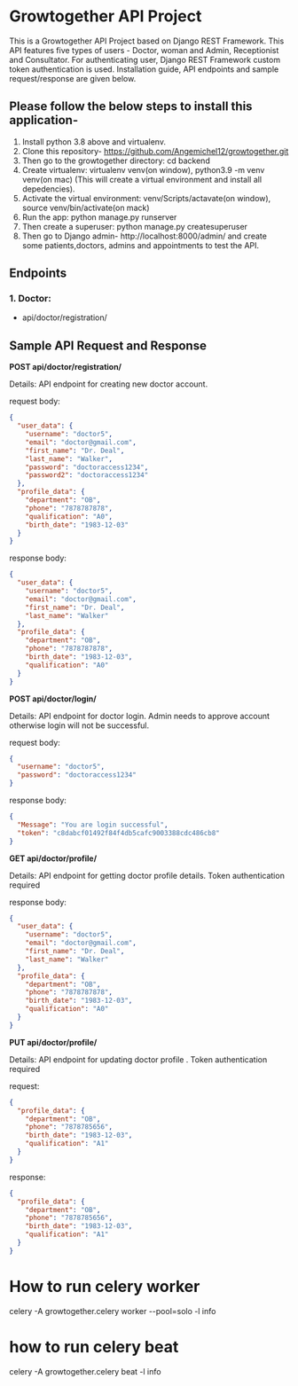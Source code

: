 # Growtogether API Project

This is a Growtogether API Project based on Django REST Framework. This API features five types of users - Doctor, woman and Admin, Receptionist and Consultator.
For authenticating user, Django REST Framework custom token authentication is used. Installation guide, API endpoints and sample request/response are given below.

## Please follow the below steps to install this application-

1. Install python 3.8 above and virtualenv.
2. Clone this repository- https://github.com/Angemichel12/growtogether.git
3. Then go to the growtogether directory: cd backend
4. Create virtualenv: virtualenv venv(on window), python3.9 -m venv venv(on mac) (This will create a virtual environment and install all depedencies).
5. Activate the virtual environment: venv/Scripts/actavate(on window), source venv/bin/activate(on mack)
6. Run the app: python manage.py runserver
7. Then create a superuser: python manage.py createsuperuser
8. Then go to Django admin- http://localhost:8000/admin/ and create some patients,doctors, admins and appointments to test the API.

## Endpoints

### 1. Doctor:

- api/doctor/registration/

## Sample API Request and Response

**POST api/doctor/registration/**

Details: API endpoint for creating new doctor account.

request body:

```json
{
  "user_data": {
    "username": "doctor5",
    "email": "doctor@gmail.com",
    "first_name": "Dr. Deal",
    "last_name": "Walker",
    "password": "doctoraccess1234",
    "password2": "doctoraccess1234"
  },
  "profile_data": {
    "department": "OB",
    "phone": "7878787878",
    "qualification": "A0",
    "birth_date": "1983-12-03"
  }
}
```

response body:

```json
{
  "user_data": {
    "username": "doctor5",
    "email": "doctor@gmail.com",
    "first_name": "Dr. Deal",
    "last_name": "Walker"
  },
  "profile_data": {
    "department": "OB",
    "phone": "7878787878",
    "birth_date": "1983-12-03",
    "qualification": "A0"
  }
}
```

**POST api/doctor/login/**

Details: API endpoint for doctor login. Admin needs to approve account otherwise login will not be successful.

request body:

```json
{
  "username": "doctor5",
  "password": "doctoraccess1234"
}
```

response body:

```json
{
  "Message": "You are login successful",
  "token": "c8dabcf01492f84f4db5cafc9003388cdc486cb8"
}
```

**GET api/doctor/profile/**

Details: API endpoint for getting doctor profile details. Token authentication required

response body:

```json
{
  "user_data": {
    "username": "doctor5",
    "email": "doctor@gmail.com",
    "first_name": "Dr. Deal",
    "last_name": "Walker"
  },
  "profile_data": {
    "department": "OB",
    "phone": "7878787878",
    "birth_date": "1983-12-03",
    "qualification": "A0"
  }
}
```

**PUT api/doctor/profile/**

Details: API endpoint for updating doctor profile . Token authentication required

request:

```json
{
  "profile_data": {
    "department": "OB",
    "phone": "7878785656",
    "birth_date": "1983-12-03",
    "qualification": "A1"
  }
}
```

response:

```json
{
  "profile_data": {
    "department": "OB",
    "phone": "7878785656",
    "birth_date": "1983-12-03",
    "qualification": "A1"
  }
}
```

# How to run celery worker

celery -A growtogether.celery worker --pool=solo -l info

# how to run celery beat

celery -A growtogether.celery beat -l info
